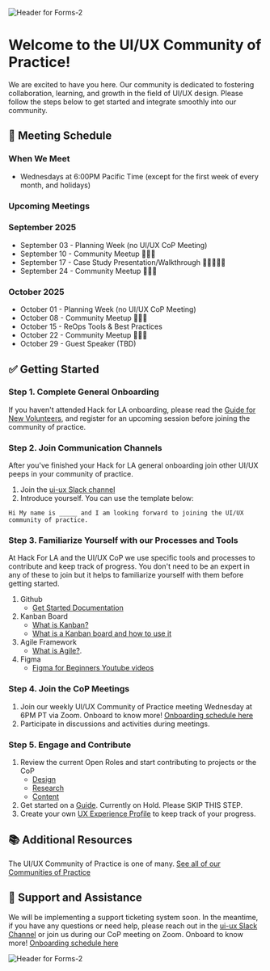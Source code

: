 ![Header for Forms-2](https://github.com/hackforla/UI-UX/assets/86335455/ad981b67-e6bf-4037-8638-e5b8e3182330)


# Welcome to the UI/UX Community of Practice! 

We are excited to have you here. Our community is dedicated to fostering collaboration, learning, and growth in the field of UI/UX design. Please follow the steps below to get started and integrate smoothly into our community.

## :calendar: Meeting Schedule
### When We Meet
- Wednesdays at 6:00PM Pacific Time (except for the first week of every month, and holidays)

### Upcoming Meetings

### September 2025
- September 03 - Planning Week (no UI/UX CoP Meeting)
- September 10 - Community Meetup 👥📍🙌 
- September 17 - Case Study Presentation/Walkthrough 👩🏻‍💻📘📝 
- September 24 - Community Meetup 👥🤝🙌 

### October 2025
- October 01 - Planning Week (no UI/UX CoP Meeting)
- October 08 - Community Meetup 👥📍🙌 
- October 15 - ReOps Tools & Best Practices
- October 22 - Community Meetup 👥📍🙌 
- October 29 - Guest Speaker (TBD) 

## :white_check_mark: Getting Started
### Step 1. Complete General Onboarding
If you haven't attended Hack for LA onboarding, please read the [Guide for New Volunteers](https://www.hackforla.org/getting-started), and register for an upcoming session before joining the community of practice.  

### Step 2. Join Communication Channels
After you've finished your Hack for LA general onboarding join other UI/UX peeps in your community of practice.   
1. Join the [ui-ux Slack channel](https://hackforla.slack.com/archives/C017ESHSMNG) 
2. Introduce yourself. You can use the template below:
``` 
Hi My name is _____ and I am looking forward to joining the UI/UX community of practice.
```

### Step 3. Familiarize Yourself with our Processes and Tools
At Hack For LA and the UI/UX CoP we use specific tools and processes to contribute and keep track of progress. You don't need to be an expert in any of these to join but it helps to familiarize yourself with them before getting started.
1. Github
   - [Get Started Documentation](https://docs.github.com/en/get-started)
2. Kanban Board
   - [What is Kanban?](https://www.atlassian.com/agile/kanban)
   - [What is a Kanban board and how to use it](https://www.atlassian.com/agile/kanban)
3. Agile Framework
   - [What is Agile?](https://www.atlassian.com/agile).
4. Figma
   - [Figma for Beginners Youtube videos](https://www.youtube.com/watch?v=dXQ7IHkTiMM&ab_channel=Figma)
   
### Step 4. Join the CoP Meetings  
1. Join our weekly UI/UX Community of Practice meeting Wednesday at 6PM PT via Zoom. Onboard to know more! [Onboarding schedule here](https://www.meetup.com/hackforla/)
2. Participate in discussions and activities during meetings.

### Step 5. Engage and Contribute
1. Review the current Open Roles and start contributing to projects or the CoP
   - [Design](https://github.com/orgs/hackforla/projects/67/views/4)
   - [Research](https://github.com/orgs/hackforla/projects/67/views/8)
   - [Content](https://github.com/orgs/hackforla/projects/67/views/9)
2. Get started on a [Guide](https://github.com/orgs/hackforla/projects/58/views/4). Currently on Hold. Please SKIP THIS STEP. 
3. Create your own [UX Experience Profile](https://docs.google.com/presentation/d/1YK7HAiW8-XPI57G8LfY2dgjxN7JknTE0262mhcvhLhQ/edit?slide=id.p#slide=id.p) to keep track of your progress.
 
## :books: Additional Resources
The UI/UX Community of Practice is one of many. [See all of our Communities of Practice](https://github.com/hackforla/communities-of-practice/blob/main/README.md)

## :handshake: Support and Assistance
We will be implementing a support ticketing system soon. In the meantime, if you have any questions or need help, please reach out in the [ui-ux Slack Channel](https://hackforla.slack.com/archives/C017ESHSMNG) or join us during our CoP meeting on Zoom. Onboard to know more! [Onboarding schedule here](https://www.meetup.com/hackforla/)


![Header for Forms-2](https://github.com/user-attachments/assets/c7913dae-7be0-4de6-9392-39f71d3143c3)
